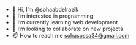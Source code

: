 - 👋 Hi, I’m @sohaabdelrazik
- 👀 I’m interested in programming
- 🌱 I’m currently learning web development
- 💞️ I’m looking to collaborate on new projects
- 📫 How to reach me sohasossa34@gmail.com

<!---
sohaabdelrazik/sohaabdelrazik is a ✨ special ✨ repository because its `README.md` (this file) appears on your GitHub profile.
You can click the Preview link to take a look at your changes.
--->
